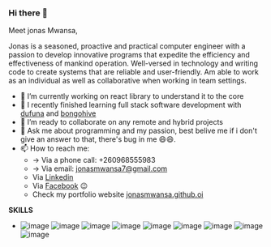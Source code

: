### Hi there 👋

Meet jonas Mwansa,

Jonas is a seasoned, proactive and practical computer engineer  with a passion to develop innovative programs that expedite the efficiency and effectiveness of mankind operation. Well-versed in technology and writing code to create systems that are reliable and user-friendly. Am able to work as an individual as well as collaborative when working in team settings.

- 🔭 I’m currently working on react library to understand it to the core
- 🌱 I recently finished learning full stack software development with [dufuna](https://www.dufuna.com/) and [bongohive](https://bongohive.co.zm/)
- 👯 I’m ready to collaborate on any remote and hybrid projects  
- 💬 Ask me about programming and my passion, best belive me if i don't give an answer to that, there's bug in me 😄😄.
- 📫 How to reach me: 
    - -> Via a phone call: +260968555983
    - -> Via email: jonasmwansa7@gmail.com
    - Via [Linkedin ](https://www.linkedin.com/in/jonas-mwansa-787259155/)
    - Via [Facebook](https://web.facebook.com/jonas.mwansa.125) :wink:
    - Check my portfolio website [jonasmwansa.github.oi](https://jonasmwansa.github.io/portfolio/)

**SKILLS**
-  ![image](https://user-images.githubusercontent.com/36500444/172068550-9fd1c99c-c505-4ba8-89da-b077457937c4.png) ![image](https://user-images.githubusercontent.com/36500444/172068571-4fb0009e-179e-4e5f-b467-3affde9936fe.png) ![image](https://user-images.githubusercontent.com/36500444/172068595-03c31f4e-0ede-40b8-b72d-a42a3aaed47e.png) ![image](https://user-images.githubusercontent.com/36500444/172068606-ade37560-11cb-4caf-8952-e234171ba9c4.png) ![image](https://user-images.githubusercontent.com/36500444/172068626-c49bc081-715a-4389-9867-c0d3d62bdf0c.png) ![image](https://user-images.githubusercontent.com/36500444/172068640-47f9981d-1bde-4d56-85b8-ca4f7a5b2d57.png) ![image](https://user-images.githubusercontent.com/36500444/172068651-18b40a70-0e5c-42ab-875f-af68ec4c4e37.png) ![image](https://user-images.githubusercontent.com/36500444/172068584-15ec47e1-041e-4a87-bbfd-dbaa5784166b.png) ![image](https://user-images.githubusercontent.com/36500444/172068710-042ebd6e-3bab-448e-af46-3230f301feae.png)


